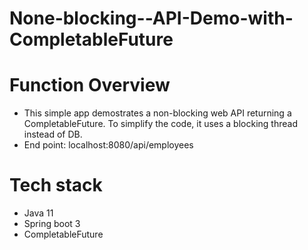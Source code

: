 # None-blocking--API-Demo-with-CompletableFuture
# Function Overview
- This simple app demostrates a non-blocking web API returning a CompletableFuture. 
  To simplify the code, it uses a blocking thread instead of DB.
- End point: localhost:8080/api/employees

# Tech stack
- Java 11
- Spring boot 3
- CompletableFuture
